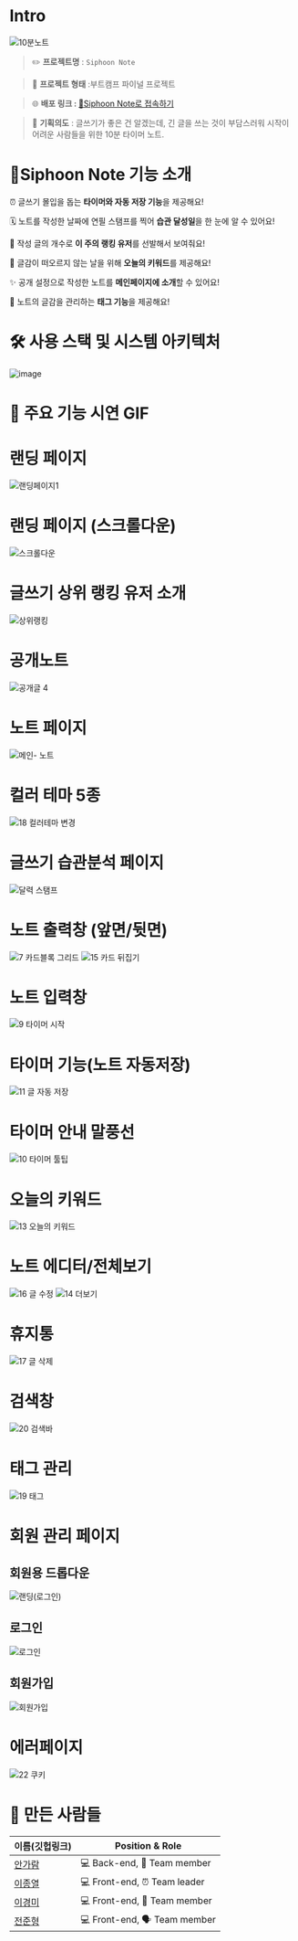 # Intro
![10분노트](https://user-images.githubusercontent.com/86139013/162714765-73de6de2-da64-4202-a572-51430eac1273.gif)

> ✏️ **프로젝트명** : `Siphoon Note`
> 

> 📔️ **프로젝트 형태** :부트캠프 파이널 프로젝트
> 

> 🌐 **배포 링크 : [📝️](http://dev-diary-bucket.s3-website.ap-northeast-2.amazonaws.com/)**[Siphoon Note로 접속하기](https://www.siphoon-note.app/)
> 

> 👀️ **기획의도** : 글쓰기가 좋은 건 알겠는데, 긴 글을 쓰는 것이 부담스러워 시작이 어려운 사람들을 위한 10분 타이머 노트.
>

# 📝️Siphoon Note 기능 소개

⏰️ 글쓰기 몰입을 돕는 **타이머와 자동 저장 기능**을 제공해요!

🗓️ 노트를 작성한 날짜에 연필 스탬프를 찍어 **습관 달성일**을 한 눈에 알 수 있어요!

🥇 작성 글의 개수로 **이 주의 랭킹 유저**를 선발해서 보여줘요!

🎁️ 글감이 떠오르지 않는 날을 위해 **오늘의 키워드**를 제공해요!

✨️ 공개 설정으로 작성한 노트를 **메인페이지에 소개**할 수 있어요!

👀️ 노트의 글감을 관리하는 **태그 기능**을 제공해요!

# 🛠️ 사용 스택 및 시스템 아키텍처
![image](https://user-images.githubusercontent.com/86139013/224611089-fd0e72ba-ff79-4fde-a89e-facc130e1bbb.png)

# 🔎️ 주요 기능 시연 GIF
# 랜딩 페이지
![랜딩페이지1](https://user-images.githubusercontent.com/86139013/164174433-b3b0b14f-1abb-4abc-899a-bf72b4dd912d.gif)

# 랜딩 페이지 (스크롤다운)
![스크롤다운](https://user-images.githubusercontent.com/86139013/164175714-9667d8e7-b490-4261-a548-f27d9a31a818.gif)

# 글쓰기 상위 랭킹 유저 소개
![상위랭킹](https://user-images.githubusercontent.com/86139013/164177318-5d518d07-330a-4682-aa60-7eee68a7d7ea.gif)

# 공개노트 
![공개글 4](https://user-images.githubusercontent.com/86139013/164177645-9c45bcbe-1238-45a2-89d0-43c217919c85.gif)

# 노트 페이지
![메인- 노트](https://user-images.githubusercontent.com/86139013/164177736-8267c511-a1c4-44bc-9766-4e8b219fec2d.gif)

# 컬러 테마 5종
![18  컬러테마 변경](https://user-images.githubusercontent.com/86139013/164178422-083905bb-f694-4c24-add7-530882315c77.gif)

# 글쓰기 습관분석 페이지
![달력 스탬프](https://user-images.githubusercontent.com/86139013/164177870-50b0d632-a62f-4240-b044-caaf8cea3f8a.gif)

# 노트 출력창 (앞면/뒷면)
![7 카드블록 그리드](https://user-images.githubusercontent.com/86139013/164178118-5c55193e-e9b1-4cf0-9e4b-f52673c06735.gif)
![15 카드 뒤집기](https://user-images.githubusercontent.com/86139013/164178711-31d69fdc-db97-45de-95d5-3aa039450b19.gif)

# 노트 입력창
![9 타이머 시작](https://user-images.githubusercontent.com/86139013/164178151-3ff6cbc6-121b-4b09-b5e8-375a5ca01ffa.gif)

# 타이머 기능(노트 자동저장)
![11 글 자동 저장](https://user-images.githubusercontent.com/86139013/164178215-da1e8f38-d36c-450a-9026-3bcd3fa215ac.gif)

# 타이머 안내 말풍선
![10 타이머 툴팁](https://user-images.githubusercontent.com/86139013/164179665-48735f1b-8428-444a-83ae-c64cf774403f.gif)

# 오늘의 키워드 
![13 오늘의 키워드](https://user-images.githubusercontent.com/86139013/164178284-7b89f483-00c0-4e03-b7d9-8d13403419b1.gif)

# 노트 에디터/전체보기
![16 글 수정](https://user-images.githubusercontent.com/86139013/164178367-dd9c5e10-4561-4900-a2bb-38b184d878f2.gif)
![14 더보기](https://user-images.githubusercontent.com/86139013/164178395-17c223a8-74b3-4756-a3ce-95ccd7f78697.gif)

# 휴지통
![17 글 삭제](https://user-images.githubusercontent.com/86139013/164178520-191f1a9e-906f-4917-bdea-c6d820d72c35.gif)

# 검색창
![20 검색바](https://user-images.githubusercontent.com/86139013/164178551-44c4caf4-35a0-4cd8-b194-8df3a7d223d8.gif)

# 태그 관리
![19 태그](https://user-images.githubusercontent.com/86139013/164178607-2fc6f13f-8c32-427b-b8d4-0ace0189517e.gif)

# 회원 관리 페이지
## 회원용 드롭다운
![랜딩(로그인)](https://user-images.githubusercontent.com/86139013/164175027-4186619b-2ce0-4530-a69e-509a1f387d00.gif)
## 로그인
![로그인](https://user-images.githubusercontent.com/86139013/164181551-537ae7ed-2138-465a-a45a-e9539a4f5643.gif)
## 회원가입
![회원가입](https://user-images.githubusercontent.com/86139013/164181565-f6d96a88-fa5e-45a3-bd03-4d87475a9d4e.gif)

# 에러페이지
![22 쿠키](https://user-images.githubusercontent.com/86139013/164178767-c2f70085-82e6-45ac-ba08-5c011a92d18c.gif)


# 🌝 만든 사람들
| 이름(깃헙링크) | Position & Role|
| ------- | ----- |
| [안가람](https://github.com/gomarag) | 💻 Back-end, 🌟 Team member|
| [이종열](https://github.com/jongyeol12) | 💻 Front-end, ⏰ Team leader |
| [이경미](https://github.com/Leekyeongmi) | 💻 Front-end, 📝 Team member |
| [전준형](https://github.com/lindist12) | 💻 Front-end, 🗣 Team member |





